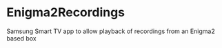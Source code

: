 Enigma2Recordings
=================

Samsung Smart TV app to allow playback of recordings from an Enigma2 based box
